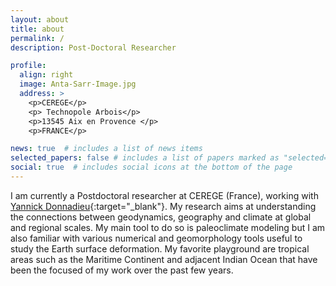 ```yaml
---
layout: about
title: about
permalink: /
description: Post-Doctoral Researcher

profile:
  align: right
  image: Anta-Sarr-Image.jpg
  address: >
    <p>CEREGE</p>
    <p> Technopole Arbois</p>
    <p>13545 Aix en Provence </p>
    <p>FRANCE</p>

news: true  # includes a list of news items
selected_papers: false # includes a list of papers marked as "selected={true}"
social: true  # includes social icons at the bottom of the page
---
```


I am currently a Postdoctoral researcher at CEREGE (France), working with [Yannick Donnadieu](https://cerege-cl.github.io/team/yannick_donnadieu/){:target="\_blank"}. My research aims at understanding the connections between geodynamics, geography and climate at global and regional scales. My main tool to do so is paleoclimate modeling but I am also familiar with various numerical and geomorphology tools useful to study the Earth surface deformation. My favorite playground are tropical areas such as the Maritime Continent and adjacent Indian Ocean that have been the focused of my work over the past few years. 





